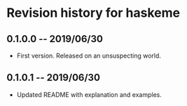 # Revision history for haskeme

## 0.1.0.0 -- 2019/06/30

* First version. Released on an unsuspecting world.

## 0.1.0.1 -- 2019/06/30

* Updated README with explanation and examples.
